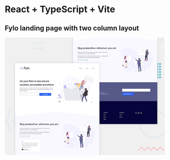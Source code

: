 # React + TypeScript + Vite

## Fylo landing page with two column layout

<img src='design/desktop-preview.jpg'/>
